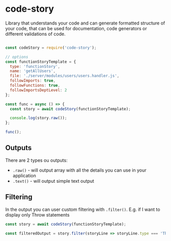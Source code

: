 # code-story

Library that understands your code and can generate formatted structure of your code,
that can be used for documentation, code generators or different validations of code.

```javascript

const codeStory = require('code-story');

// options
const functionStoryTemplate = {
  type: 'functionStory',
  name: 'getAllUsers',
  file: './server/modules/users/users.handler.js',
  followImports: true,
  followFunctions: true,
  followImportsDeptLevel: 2
};

const func = async () => {
  const story = await codeStory(functionStoryTemplate);

  console.log(story.raw());
};

func();

```

## Outputs

There are 2 types ou outputs:

* `.raw()` - will output array with all the details you can use in your application
* `.text()` - will output simple text output

## Filtering

In the output you can user custom filtering with `.filter()`. E.g. if I want to display only Throw statements

```javascript
const story = await codeStory(functionStoryTemplate);

const filteredOutput = story.filter(storyLine => storyLine.type === 'ThrowStatement').text();
```
